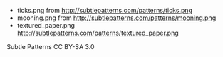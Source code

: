 * ticks.png from http://subtlepatterns.com/patterns/ticks.png
* mooning.png from http://subtlepatterns.com/patterns/mooning.png
* textured_paper.png http://subtlepatterns.com/patterns/textured_paper.png

Subtle Patterns CC BY-SA 3.0
